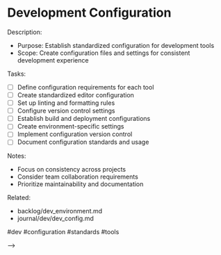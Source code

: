 # Development Configuration

<!-- PLANNING: Create Development Configuration
created::2025-03-02T08:45:00Z
priority::high
due::2025-03-08T00:00:00Z
owner::@dionedge
estimate::4h
project::dev
-->

Description:
- Purpose: Establish standardized configuration for development tools
- Scope: Create configuration files and settings for consistent development experience

Tasks:
- [ ] Define configuration requirements for each tool
- [ ] Create standardized editor configuration
- [ ] Set up linting and formatting rules
- [ ] Configure version control settings
- [ ] Establish build and deployment configurations
- [ ] Create environment-specific settings
- [ ] Implement configuration version control
- [ ] Document configuration standards and usage

Notes:
- Focus on consistency across projects
- Consider team collaboration requirements
- Prioritize maintainability and documentation

Related:
- backlog/dev_environment.md
- journal/dev/dev_config.md

#dev #configuration #standards #tools 
<!--
order::0
TODO::2025-03-02T06:27:59.413Z
<!--
NOTE::2025-03-03T10:40:45.106Z
PLANNING::2025-03-03T13:21:58.694Z
-->
-->